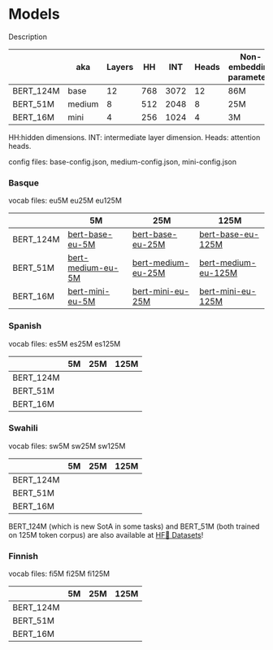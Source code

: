# Models

Description

|           | aka    | Layers | HH     | INT  | Heads | Non-embedding parameters | Parameters |
|-----------|--------|--------|--------|------|-------|--------------------------|------------|
| BERT_124M | base   | 12     | 768    | 3072 | 12    | 86M                      | 124M       |
| BERT_51M  | medium | 8      | 512    | 2048 | 8     | 25M                      | 51M        |
| BERT_16M  | mini   | 4      | 256    | 1024 | 4     | 3M                       | 16M        |

HH:hidden dimensions. INT: intermediate layer dimension. Heads: attention heads.

config files: base-config.json, medium-config.json, mini-config.json


### Basque
vocab files: eu5M eu25M eu125M

|            |   5M                             |   25M                             |   125M                                |
|------------|----------------------------------|-----------------------------------|---------------------------------------|
| BERT_124M  |  [bert-base-eu-5M](https://storage.cloud.google.com/elhuyar/low-scaling-laws/models/bert_base_eu_5M/pytorch_model.bin)  |  [bert-base-eu-25M](https://storage.cloud.google.com/elhuyar/low-scaling-laws/models/bert_base_eu_25M/pytorch_model.bin)  |   [bert-base-eu-125M](https://storage.cloud.google.com/elhuyar/low-scaling-laws/models/bert_base_eu_125M/pytorch_model.bin) |
| BERT_51M   |  [bert-medium-eu-5M](https://storage.cloud.google.com/elhuyar/low-scaling-laws/models/bert_medium_eu_5M/pytorch_model.bin)  |  [bert-medium-eu-25M](https://storage.cloud.google.com/elhuyar/low-scaling-laws/models/bert_medium_eu_25M/pytorch_model.bin)  |   [bert-medium-eu-125M](https://storage.cloud.google.com/elhuyar/low-scaling-laws/models/bert_medium_eu_125M/pytorch_model.bin) |
| BERT_16M   | [bert-mini-eu-5M](https://storage.cloud.google.com/elhuyar/low-scaling-laws/models/bert_mini_eu_5M/pytorch_model.bin)  |  [bert-mini-eu-25M](https://storage.cloud.google.com/elhuyar/low-scaling-laws/models/bert_mini_eu_25M/pytorch_model.bin)  |   [bert-mini-eu-125M](https://storage.cloud.google.com/elhuyar/low-scaling-laws/models/bert_mini_eu_125M/pytorch_model.bin) |

### Spanish

vocab files: es5M es25M es125M

|            |   5M                             |   25M                             |   125M                                |
|------------|----------------------------------|-----------------------------------|---------------------------------------|
| BERT_124M  |                                  |                                   |                                       |
| BERT_51M   |                                  |                                   |                                       |
| BERT_16M   |                                  |                                   |                                       |

### Swahili

vocab files: sw5M sw25M sw125M

|            |   5M                             |   25M                             |   125M                                |
|------------|----------------------------------|-----------------------------------|---------------------------------------|
| BERT_124M  |                                  |                                   |                                       |
| BERT_51M   |                                  |                                   |                                       |
| BERT_16M   |                                  |                                   |                                       |

BERT_124M (which is new SotA in some tasks) and BERT_51M (both trained on 125M token corpus) are also available at [HF🤗 Datasets](https://huggingface.co/datasets/orai-nlp/bert-base-sw)!

### Finnish

vocab files: fi5M fi25M fi125M

|            |   5M                             |   25M                             |   125M                                |
|------------|----------------------------------|-----------------------------------|---------------------------------------|
| BERT_124M  |                                  |                                   |                                       |
| BERT_51M   |                                  |                                   |                                       |
| BERT_16M   |                                  |                                   |                                       |
